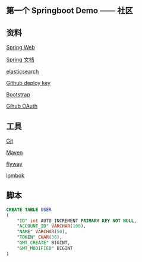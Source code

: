 ## 第一个 Springboot Demo —— 社区

## 资料
[Spring Web](https://spring.io/guides/gs/serving-web-content/)

[Spring 文档](https://spring.io/guides)

[elasticsearch](https://elasticsearch.cn/explore)

[Github deploy key](https://docs.github.com/en/developers/overview/managing-deploy-keys#deploy-keys)

[Bootstrap](https://v3.bootcss.com/getting-started/)

[Gihub OAuth](https://docs.github.com/en/developers/apps/creating-an-oauth-app)

## 工具
[Git](https://git-scm.com/downloads)

[Maven](https://maven.apache.org/download.cgi)

[flyway](https://flywaydb.org/getstarted/firststeps/maven)

[lombok](https://projectlombok.org/setup/maven)

## 脚本
```sql
CREATE TABLE USER
(
    "ID" int AUTO_INCREMENT PRIMARY KEY NOT NULL,
    "ACCOUNT_ID" VARCHAR(100),
    "NAME" VARCHAR(50),
    "TOKEN" CHAR(36),
    "GMT_CREATE" BIGINT,
    "GMT_MODIFIED" BIGINT
)

```




